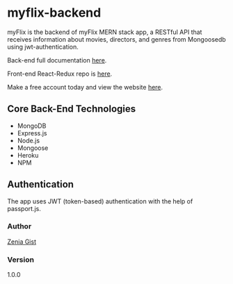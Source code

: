 # myflix-backend

myFlix is the backend of myFlix MERN stack app, a RESTful API that  receives information about movies, directors, and genres from Mongoosedb using jwt-authentication. 

Back-end full documentation [here](https://my-flix-zag.herokuapp.com/documentation.html).

Front-end React-Redux repo is [here](https://github.com/zeniagist/myflix-client).

Make a free account today and view the website [here](https://my-fight-flix.netlify.app/).

## Core Back-End Technologies

- MongoDB
- Express.js
- Node.js
- Mongoose
- Heroku
- NPM

## Authentication

The app uses JWT (token-based) authentication with the help of passport.js.

### Author

[Zenia Gist](https://zeniagist.github.io)

### Version

1.0.0
